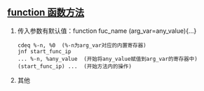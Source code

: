 ## [function 函数方法](https://lzhhzl.github.io/krkrz-cn/docs/tjs2/j/contents/function.html)

1. 传入参数有默认值：function fuc_name (arg_var=any_value){...}

   ``````assembly
   cdeq %-n, %0  (%-n为arg_var对应的内置寄存器)
   jnf start_func_ip
   ... %-n, %any_value  (开始将any_value赋值到arg_var的寄存器中)
   (start_func_ip) ...  (开始方法内的操作)
   ``````

2. 其他